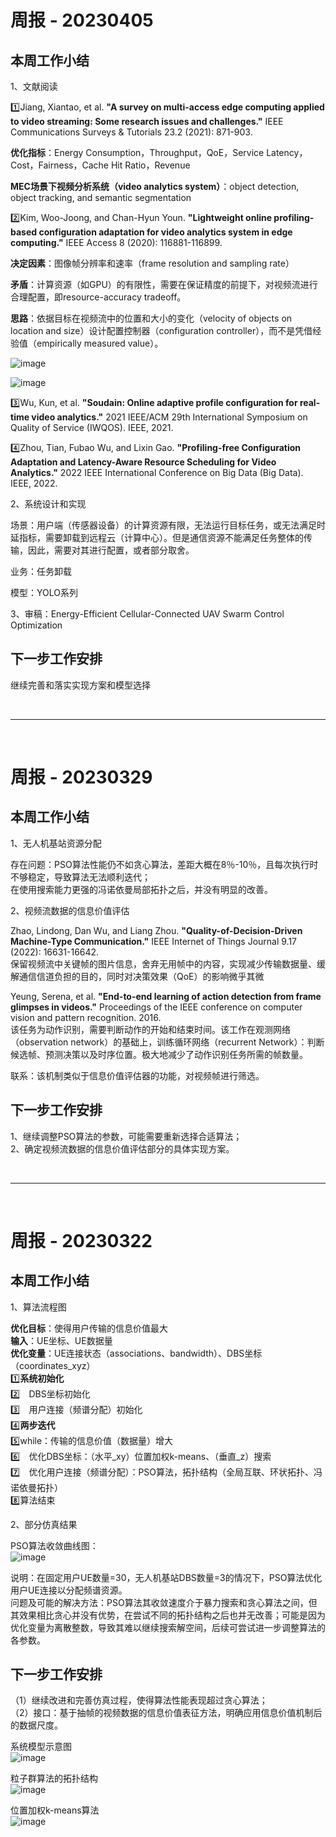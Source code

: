 # 周报 - 20230405
## 本周工作小结
1、文献阅读

1️⃣Jiang, Xiantao, et al. **"A survey on multi-access edge computing applied to video streaming: Some research issues and challenges."** IEEE Communications Surveys & Tutorials 23.2 (2021): 871-903.

**优化指标**：Energy Consumption，Throughput，QoE，Service Latency，Cost，Fairness，Cache Hit Ratio，Revenue

**MEC场景下视频分析系统（video analytics system）**：object detection, object tracking, and semantic segmentation

2️⃣Kim, Woo-Joong, and Chan-Hyun Youn. **"Lightweight online profiling-based configuration adaptation for video analytics system in edge computing."** IEEE Access 8 (2020): 116881-116899.

**决定因素**：图像帧分辨率和速率（frame resolution and sampling rate）

**矛盾**：计算资源（如GPU）的有限性，需要在保证精度的前提下，对视频流进行合理配置，即resource-accuracy tradeoff。

**思路**：依据目标在视频流中的位置和大小的变化（velocity of objects on location and size）设计配置控制器（configuration controller），而不是凭借经验值（empirically measured value）。

![image](./images/20230405-01.png)

![image](./images/20230405-02.png)

3️⃣Wu, Kun, et al. **"Soudain: Online adaptive profile configuration for real-time video analytics."** 2021 IEEE/ACM 29th International Symposium on Quality of Service (IWQOS). IEEE, 2021.

4️⃣Zhou, Tian, Fubao Wu, and Lixin Gao. **"Profiling-free Configuration Adaptation and Latency-Aware Resource Scheduling for Video Analytics."** 2022 IEEE International Conference on Big Data (Big Data). IEEE, 2022.

2、系统设计和实现

场景：用户端（传感器设备）的计算资源有限，无法运行目标任务，或无法满足时延指标，需要卸载到远程云（计算中心）。但是通信资源不能满足任务整体的传输，因此，需要对其进行配置，或者部分取舍。

业务：任务卸载

模型：YOLO系列

3、审稿：Energy-Efficient Cellular-Connected UAV Swarm Control Optimization

## 下一步工作安排

继续完善和落实实现方案和模型选择


<br>

---

<br>


# 周报 - 20230329
## 本周工作小结
1、无人机基站资源分配

存在问题：PSO算法性能仍不如贪心算法，差距大概在8％-10％，且每次执行时不够稳定，导致算法无法顺利迭代；<br>
在使用搜索能力更强的冯诺依曼局部拓扑之后，并没有明显的改善。

2、视频流数据的信息价值评估

Zhao, Lindong, Dan Wu, and Liang Zhou. **"Quality-of-Decision-Driven Machine-Type Communication."** IEEE Internet of Things Journal 9.17 (2022): 16631-16642.<br>
保留视频流中关键帧的图片信息，舍弃无用帧中的内容，实现减少传输数据量、缓解通信信道负担的目的，同时对决策效果（QoE）的影响微乎其微

Yeung, Serena, et al. **"End-to-end learning of action detection from frame glimpses in videos."** Proceedings of the IEEE conference on computer vision and pattern recognition. 2016.<br>
该任务为动作识别，需要判断动作的开始和结束时间。该工作在观测网络（observation network）的基础上，训练循环网络（recurrent Network）：判断候选帧、预测决策以及时序位置。极大地减少了动作识别任务所需的帧数量。

联系：该机制类似于信息价值评估器的功能，对视频帧进行筛选。

## 下一步工作安排
1、继续调整PSO算法的参数，可能需要重新选择合适算法；<br>
2、确定视频流数据的信息价值评估部分的具体实现方案。

<br>

---

<br>

# 周报 - 20230322
## 本周工作小结
1、算法流程图

**优化目标**：使得用户传输的信息价值最大<br>
**输入**：UE坐标、UE数据量<br>
**优化变量**：UE连接状态（associations、bandwidth）、DBS坐标（coordinates_xyz）<br>
1️⃣**系统初始化**<br>
2️⃣&emsp;DBS坐标初始化<br>
3️⃣&emsp;用户连接（频谱分配）初始化<br>
4️⃣**两步迭代**<br>
5️⃣while：传输的信息价值（数据量）增大<br>
6️⃣&emsp;优化DBS坐标：（水平_xy）位置加权k-means、（垂直_z）搜索<br>
7️⃣&emsp;优化用户连接（频谱分配）：PSO算法，拓扑结构（全局互联、环状拓扑、冯诺依曼拓扑）<br>
8️⃣算法结束

2、部分仿真结果

PSO算法收敛曲线图：<br>
![image](./images/20230322-01.png)

说明：在固定用户UE数量=30，无人机基站DBS数量=3的情况下，PSO算法优化用户UE连接以分配频谱资源。<br>
问题及可能的解决方法：PSO算法其收敛速度介于暴力搜索和贪心算法之间，但其效果相比贪心并没有优势，在尝试不同的拓扑结构之后也并无改善；可能是因为优化变量为离散整数，导致其难以继续搜索解空间，后续可尝试进一步调整算法的各参数。<br>

## 下一步工作安排

（1）继续改进和完善仿真过程，使得算法性能表现超过贪心算法；<br>
（2）接口：基于抽帧的视频数据的信息价值表征方法，明确应用信息价值机制后的数据尺度。<br>

系统模型示意图<br>
![image](./images/20230322-04.png)

粒子群算法的拓扑结构<br>
![image](./images/20230322-02.png)

位置加权k-means算法<br>
![image](./images/20230322-03.png)


